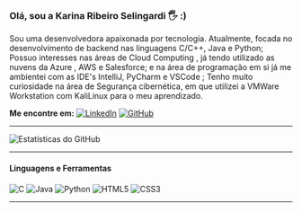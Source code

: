 ### Olá, sou a Karina Ribeiro Selingardi 🖐 :)

Sou uma desenvolvedora apaixonada por tecnologia. Atualmente, focada no desenvolvimento de backend nas linguagens C/C++, Java e Python;
Possuo interesses nas áreas de Cloud Computing , já tendo utilizado as  nuvens da  Azure , AWS e Salesforce; 
e na área de programação em si já me ambientei com as IDE's IntelliJ, PyCharm e VSCode ;
Tenho muito curiosidade na área de Segurança cibernética, em que utilizei a  VMWare Workstation com KaliLinux para o meu aprendizado.

**Me encontre em:** [![LinkedIn](https://img.shields.io/badge/LinkedIn-0077B5?style=for-the-badge&logo=linkedin&logoColor=white)](https://www.linkedin.com/in/karina-selingardi-753a80246/) [![GitHub](https://img.shields.io/badge/GitHub-181717?style=for-the-badge&logo=github&logoColor=white)](https://github.com/KarinaSelingardi)

---

![Estatísticas do GitHub](https://github-readme-stats.vercel.app/api?username=KarinaSelingardi&show_icons=true&theme=dracula)

---

#### Linguagens e Ferramentas

<div style="display: inline_block">
  <img align="center" alt="C" src="https://img.shields.io/badge/C-00599C?style=for-the-badge&logo=c&logoColor=white" />
  <img align="center" alt="Java" src="https://img.shields.io/badge/Java-007396?style=for-the-badge&logo=java&logoColor=white" />
  <img align="center" alt="Python" src="https://img.shields.io/badge/Python-3776AB?style=for-the-badge&logo=python&logoColor=white" />
  <img align="center" alt="HTML5" src="https://img.shields.io/badge/HTML5-E34F26?style=for-the-badge&logo=html5&logoColor=white" />
  <img align="center" alt="CSS3" src="https://img.shields.io/badge/CSS3-1572B6?style=for-the-badge&logo=css3&logoColor=white" />
</div>

---
